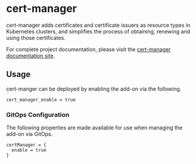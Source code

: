 # cert-manager

cert-manager adds certificates and certificate issuers as resource types in Kubernetes clusters, and simplifies the process of obtaining, renewing and using those certificates.

For complete project documentation, please visit the [cert-manager documentation site](https://cert-manager.io/docs/).

## Usage

cert-manger can be deployed by enabling the add-on via the following.

```hcl
cert_manager_enable = true
```

### GitOps Configuration

The following properties are made available for use when managing the add-on via GitOps.

```
certManager = {
  enable = true
}
```
